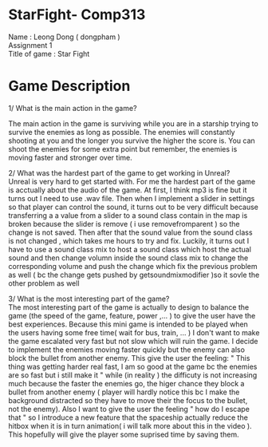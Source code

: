 # StarFight- Comp313

Name : Leong Dong ( dongpham ) <br />
Assignment 1 <br />
Title of game : Star Fight <br />

 # Game Description 
 
 1/ What is the main action in the game? <br />
 
 The main action in the game is surviving while you are in a starship trying to survive the enemies as long as possible. The enemies will constantly shooting at you and the longer you survive the higher the score is. You can shoot the enemies for some extra point but remember, the enemies is moving faster and stronger over time. <br />
 
 2/ What was the hardest part of the game to get working in Unreal? <br />
 Unreal is very hard to get started with. For me the hardest part of the game is acctually about the audio of the game. At first, I think mp3 is fine but it turns out I need to use .wav file. Then when I implement a slider in settings so that player can control the sound, it turns out to be very difficult because transferring a a value from a slider to a sound class contain in the map is broken because the slider is remove ( i use removefromparent ) so the change is not saved. Then after that the sound value from the sound class is not changed , which takes me hours to try and fix. Luckily, it turns out I have to use a sound class mix to host a sound class which host the actual sound and then change volumn inside the sound class mix to change the corresponding volume and push the change which fix the previous problem as well ( bc the change gets pushed by getsoundmixmodifier )so it sovle the other problem as well   <br />
 
 3/ What is the most interesting part of the game? <br />
 The most interesting part of the game is actually to design to  balance the game (the speed of the game, feature, power ,... ) to give the user have the best experiences. Because this mini game is intended to  be played when the users having some free time( wait for bus, train, ... ) I don't want to make the game escalated very fast but not slow which will ruin the game. I decide to implement the enemies moving faster quickly but the enemy can also block the bullet from another enemy. This give the user the feeling: " This thing was getting harder real fast, I am so good at the game bc the enemies are so fast but i still make it " while (in reality ) the difficuty is not increasing much because the faster the enemies go, the higer chance they block a bullet from another enemy ( player will hardly notice this bc I make the background distracted so they have to move their the focus to the bullet, not the enemy). Also I want to give the user the feeling " how do I escape that " so I introduce a new feature that the spaceship actually reduce the hitbox when it is in turn animation( i will talk more about this in the video ). This hopefully will give the player some suprised time by saving them.
